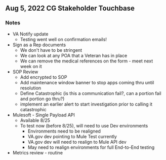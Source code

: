 ## Aug 5, 2022 CG Stakeholder Touchbase

### Notes

- VA Notify update
     - Testing went well on confirmation emails!
- Sign as a Rep documents
     - We don't have to be stringent
     - We can look at any POA that a Veteran has in place
     - We can remove the medical references on the form - meet next week on it
- SOP Review
     - Add encrypted to SOP
     - Add maintenance window banner to stop apps coming thru until resolution
     - Define Catastrophic (is this a communication fail?, can a portion fail and portion go thru?)
     - implement an earlier alert to start investigation prior to calling it catastrophic
- Mulesoft - Single Payload API
     - Available 8/25
     - To test now (before 8/25), will need to use Dev environments 
          - Environments need to be realigned
          - VA.gov dev pointing to Mule Test currently
          - VA.gov dev will need to realign to Mule API dev
          - May need to realign environments for full End-to-End testing
- Metrics review - routine



